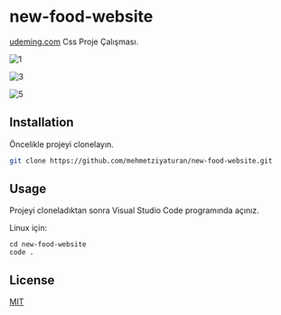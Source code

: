 # new-food-website

[udeming.com](https://udemig.com) Css Proje Çalışması.

![1](https://github.com/user-attachments/assets/32bc70a4-5527-492d-bd97-59eee38ff9ba)

![3](https://github.com/user-attachments/assets/be5eb1d1-2f55-45b4-93cd-031ab05e0b66)

![5](https://github.com/user-attachments/assets/c8b88480-c72f-4116-95f0-ad39ed5c4969)


## Installation
Öncelikle projeyi clonelayın. 
```bash
git clone https://github.com/mehmetziyaturan/new-food-website.git
```

## Usage
Projeyi cloneladıktan sonra Visual Studio Code programında açınız.

Linux için:
```linux
cd new-food-website
code .
```

## License
[MIT](https://choosealicense.com/licenses/mit/)
